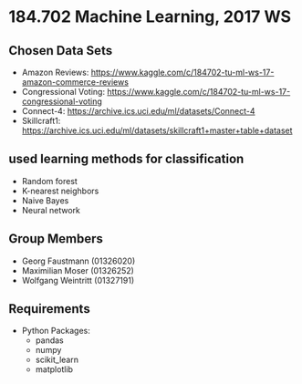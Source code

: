 # 184.702 Machine Learning, 2017 WS

## Chosen Data Sets

* Amazon Reviews: https://www.kaggle.com/c/184702-tu-ml-ws-17-amazon-commerce-reviews
* Congressional Voting: https://www.kaggle.com/c/184702-tu-ml-ws-17-congressional-voting
* Connect-4: https://archive.ics.uci.edu/ml/datasets/Connect-4
* Skillcraft1: https://archive.ics.uci.edu/ml/datasets/skillcraft1+master+table+dataset

## used learning methods for classification

* Random forest
* K-nearest neighbors
* Naive Bayes
* Neural network

## Group Members

* Georg Faustmann (01326020)
* Maximilian Moser (01326252)
* Wolfgang Weintritt (01327191)

## Requirements

* Python Packages:
  * pandas
  * numpy
  * scikit_learn
  * matplotlib
